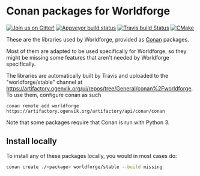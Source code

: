 # Conan packages for Worldforge

[![Join us on Gitter!](https://badges.gitter.im/Worldforge.svg)](https://gitter.im/Worldforge/Lobby)
[![Appveyor build status](https://ci.appveyor.com/api/projects/status/github/worldforge/conan-packages?branch=master&svg=true)](https://ci.appveyor.com/project/erikogenvik/conan-packages)
[![Travis build Status](https://travis-ci.com/worldforge/conan-packages.svg?branch=master)](https://travis-ci.com/worldforge/conan-packages)
[![CMake](https://github.com/worldforge/conan-packages/actions/workflows/cmake.yml/badge.svg)](https://github.com/worldforge/conan-packages/actions/workflows/cmake.yml)

These are the libraries used by Worldforge, provided as [Conan](https://www.conan.io) packages.

Most of them are adapted to be used specifically for Worldforge, so they might be missing some features that aren't needed by Worldforge specifically.

The libraries are automatically built by Travis and uploaded to the "worldforge/stable" channel at https://artifactory.ogenvik.org/ui/repos/tree/General/conan%2Fworldforge. To use them, configure conan as such
```
conan remote add worldforge https://artifactory.ogenvik.org/artifactory/api/conan/conan
```

Note that some packages require that Conan is run with Python 3.

## Install locally

To install any of these packages locally, you would in most cases do:
```bash
conan create ./<package> worldforge/stable --build missing
```
